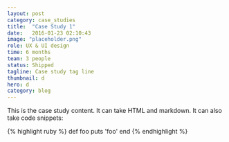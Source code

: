 ```yaml
---
layout: post
category: case_studies
title:  "Case Study 1"
date:   2016-01-23 02:10:43
image: "placeholder.png"
role: UX & UI design
time: 6 months
team: 3 people
status: Shipped
tagline: Case study tag line
thumbnail: d
hero: d
category: blog
---
```


This is the case study content. It can take HTML and markdown.
It can also take code snippets:

{% highlight ruby %}
def foo
  puts 'foo'
end
{% endhighlight %}
